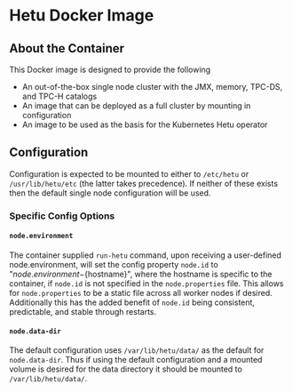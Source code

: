 # Hetu Docker Image

## About the Container
This Docker image is designed to provide the following
* An out-of-the-box single node cluster with the JMX, memory, TPC-DS, and TPC-H
 catalogs
* An image that can be deployed as a full cluster by mounting in configuration
* An image to be used as the basis for the Kubernetes Hetu operator

## Configuration

Configuration is expected to be mounted to either  to `/etc/hetu` or
`/usr/lib/hetu/etc` (the latter takes precedence). If neither of these exists
then the default single node configuration will be used.

### Specific Config Options

#### `node.environment`
The container supplied `run-hetu` command, upon receiving a user-defined 
node.environment, will set the config property
`node.id` to "${node.environment}-${hostname}", where the hostname is 
specific to the container, if `node.id` is not specified in the
`node.properties` file. This allows for `node.properties` to be a static file
across all worker nodes if desired. Additionally this has the added benefit of
`node.id` being consistent, predictable, and stable through restarts.

#### `node.data-dir`
The default configuration uses `/var/lib/hetu/data/` as the default for
`node.data-dir`. Thus if using the default configuration and a mounted volume
is desired for the data directory it should be mounted to `/var/lib/hetu/data/`.
